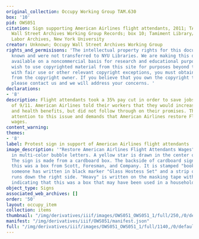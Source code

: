 ```yaml
---
original_collection: Occupy Working Group TAM.630
box: '10'
pid: OWS051
citation: Sign supporting American Airlines flight attendants, 2011; TAM.630 Occupy
  Wall Street Archives Working Group Records; box 10; Tamiment Library/Robert F. Wagner
  Labor Archives, New York University
creator: Unknown; Occupy Wall Street Archives Working Group
rights_and_permisisons: 'The intellectual property rights for this document are not
  known and were not transferred to NYU Libraries. We are making this document publicly
  available on a noncommercial basis for research and educational purposes. If you
  wish to use copyrighted material from this site for purposes beyond those in accordance
  with fair use or other relevant copyright exceptions, you must obtain permission
  from the copyright owner. If you believe that you own the copyright to this document,
  please contact us and we will address your concerns. '
declarations:
- '8'
description: Flight attendants took a 35% pay cut in order to save jobs in the wake
  of 9/11. American Airlines told their workers that they would increase their retirement
  and health benefits, but did not follow through on their promises. This sign calls
  attention to this issue and demands that American Airlines restore Flight Attendants
  wages.
content_warning:
themes:
- '8'
label: Protest sign in support of American Airlines flight attendants
image_description: '"Restore American Airlines Flight Attendants Wages" is written
  in multi-color bubble letters. A yellow star is drawn in the center of the sign.
  The sign is made from a cardboard box. The backside of cardboard sign shows that
  this was a box from Scott, Foresman, and Company. It is stamped "books." On it,
  someone has written in black marker "Glass Hostess Set" and a strip of masking tape
  runs down the right side. "Heavy" is written on the masking tape with black marker,
  indicating that this was a box that may have been used in a household move.'
object_type: Signs
associated_web_archives: []
order: '50'
layout: occupy_item
collection: items
thumbnail: "/img/derivatives/iiif/images/OWS051_OWS051_1/full/250,/0/default.jpg"
manifest: "/img/derivatives/iiif/OWS051/manifest.json"
full: "/img/derivatives/iiif/images/OWS051_OWS051_1/full/1140,/0/default.jpg"
---
```

